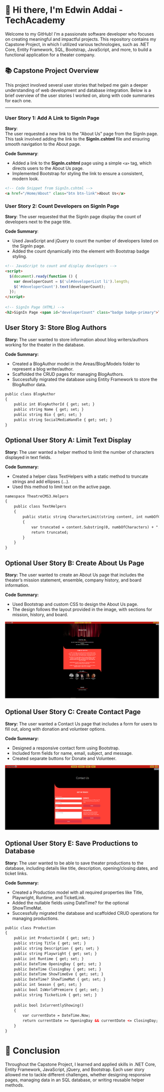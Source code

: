 # 👋 Hi there, I'm Edwin Addai - TechAcademy

Welcome to my GitHub! I'm a passionate software developer who focuses on creating meaningful and impactful projects. This repository contains my Capstone Project, in which I utilized various technologies, such as .NET Core, Entity Framework, SQL, Bootstrap, JavaScript, and more, to build a functional application for a theater company.

## 📚 Capstone Project Overview

This project involved several user stories that helped me gain a deeper understanding of web development and database integration. Below is a brief overview of the user stories I worked on, along with code summaries for each one.

---

### **User Story 1: Add A Link to SignIn Page**

**Story**:  
The user requested a new link to the "About Us" page from the SignIn page. This task involved adding the link to the **SignIn.cshtml** file and ensuring smooth navigation to the About page.

**Code Summary**:
- Added a link to the **SignIn.cshtml** page using a simple `<a>` tag, which directs users to the About Us page.
- Implemented Bootstrap for styling the link to ensure a consistent, modern look.

```HTML
<!-- Code Snippet from SignIn.cshtml -->
<a href="/Home/About" class="btn btn-link">About Us</a>
```

### **User Story 2: Count Developers on SignIn Page**

**Story**:
The user requested that the SignIn page display the count of developers next to the page title.

**Code Summary**:
- Used JavaScript and jQuery to count the number of developers listed on the SignIn page.
- Added the count dynamically into the <span> element with Bootstrap badge styling.
    
```HTML
<!-- JavaScript to count and display developers -->
<script>
  $(document).ready(function () {
    var developerCount = $('ul#developerList li').length;
    $('#developerCount').text(developerCount);
  });
</script>

<!-- SignIn Page (HTML) -->
<h2>SignIn Page <span id="developerCount" class="badge badge-primary">Total</span></h2>
```

## **User Story 3: Store Blog Authors**

**Story:**
The user wanted to store information about blog writers/authors working for the theater in the database.

**Code Summary:**

- Created a BlogAuthor model in the Areas/Blog/Models folder to represent a blog writer/author.
- Scaffolded the CRUD pages for managing BlogAuthors.
- Successfully migrated the database using Entity Framework to store the BlogAuthor data.

```HTML
public class BlogAuthor
{
    public int BlogAuthorId { get; set; }
    public string Name { get; set; }
    public string Bio { get; set; }
    public string SocialMediaHandle { get; set; }
}
```

## **Optional User Story A: Limit Text Display**

**Story:**
The user wanted a helper method to limit the number of characters displayed in text fields.

**Code Summary:**
- Created a helper class TextHelpers with a static method to truncate strings and add ellipses (...).
- Used this method to limit text on the active page.

```HTML
namespace TheatreCMS3.Helpers
{
    public class TextHelpers
    {
        public static string CharacterLimit(string content, int numbOfCharacters)
        {
            var truncated = content.Substring(0, numbOfCharacters) + "...";
            return truncated;
        }
    }
}
```

## **Optional User Story B: Create About Us Page**

**Story:**
The user wanted to create an About Us page that includes the theater’s mission statement, ensemble, company history, and board information.

**Code Summary:**
- Used Bootstrap and custom CSS to design the About Us page.
- The design follows the layout provided in the image, with sections for mission, history, and board.

 ![About Page Image](TheatreCMS3/Content/images/About_page.png)


## **Optional User Story C: Create Contact Page**

**Story:**
The user wanted a Contact Us page that includes a form for users to fill out, along with donation and volunteer options.

**Code Summary:**
- Designed a responsive contact form using Bootstrap.
- Included form fields for name, email, subject, and message.
- Created separate buttons for Donate and Volunteer.

![Contact Page Image](TheatreCMS3/Content/images/Contact_page.PNG)


## **Optional User Story E: Save Productions to Database**

**Story:**
The user wanted to be able to save theater productions to the database, including details like title, description, opening/closing dates, and ticket links.

**Code Summary:**
- Created a Production model with all required properties like Title, Playwright, Runtime, and TicketLink.
- Added the nullable fields using DateTime? for the optional ShowTimeMat.
- Successfully migrated the database and scaffolded CRUD operations for managing productions.
```HTML
public class Production
{
    public int ProductionId { get; set; }
    public string Title { get; set; }
    public string Description { get; set; }
    public string Playwright { get; set; }
    public int Runtime { get; set; }
    public DateTime OpeningDay { get; set; }
    public DateTime ClosingDay { get; set; }
    public DateTime ShowTimeEve { get; set; }
    public DateTime? ShowTimeMat { get; set; }
    public int Season { get; set; }
    public bool IsWorldPremiere { get; set; }
    public string TicketLink { get; set; }

    public bool IsCurrentlyShowing()
    {
        var currentDate = DateTime.Now;
        return currentDate >= OpeningDay && currentDate <= ClosingDay;
    }
}
```

# 🚀 Conclusion

Throughout the Capstone Project, I learned and applied skills in .NET Core, Entity Framework, JavaScript, jQuery, and Bootstrap. Each user story allowed me to tackle different challenges, whether designing responsive pages, managing data in an SQL database, or writing reusable helper methods.











